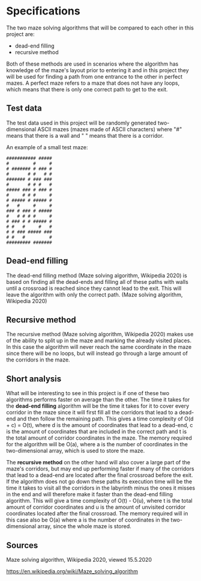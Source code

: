 # Specifications

The two maze solving algorithms that will be compared to each other in this project are:

* dead-end filling
* recursive method

Both of these methods are used in scenarios where the algorithm has knowledge of the maze's layout prior to entering it and in this project they will be used for finding a path from one entrance to the other in perfect mazes. A perfect maze refers to a maze that does not have any loops, which means that there is only one correct path to get to the exit.

## Test data
The test data used in this project will be randomly generated two-dimensional ASCII mazes (mazes made of ASCII characters) where "#" means that there is a wall and " " means that there is a corridor.

An example of a small test maze:
```
########### #####
#         #     #
# ####### # ### #
#       # #   # #
####### # ### ###
#       # # #   #
##### ### # ### #
#     # # #     #
# ##### # ##### #
#   #     #     #
### # ### # #####
#   # # # #     #
# ### # # ##### #
# #   #     #   #
# # ### ##### ###
# #   #         #
######### #######
```

## Dead-end filling
The dead-end filling method (Maze solving algorithm, Wikipedia 2020) is based on finding all the dead-ends and filling all of these paths with walls until a crossroad is reached since they cannot lead to the exit. This will leave the algorithm with only the correct path. (Maze solving algorithm, Wikipedia 2020)

## Recursive method
The recursive method (Maze solving algorithm, Wikipedia 2020) makes use of the ability to split up in the maze and marking the already visited places. In this case the algorithm will never reach the same coordinate in the maze since there will be no loops, but will instead go through a large amount of the corridors in the maze.

## Short analysis
What will be interesting to see in this project is if one of these two algorithms performs faster on average than the other. The time it takes for the **dead-end filling** algorithm will be the time it takes for it to cover every corridor in the maze since it will first fill all the corridors that lead to a dead-end and then follow the remaining path. This gives a time complexity of O(d + c) = O(t), where d is the amount of coordinates that lead to a dead-end, c is the amount of coordinates that are included in the correct path and t is the total amount of corridor coordinates in the maze. The memory required for the algorithm will be O(a), where a is the number of coordinates in the two-dimensional array, which is used to store the maze.

The **recursive method** on the other hand will also cover a large part of the maze's corridors, but may end up performing faster if many of the corridors that lead to a dead-end are located after the final crossroad before the exit. If the algorithm does not go down these paths its execution time will be the time it takes to visit all the corridors in the labyrinth minus the ones it misses in the end and will therefore make it faster than the dead-end filling algorithm. This will give a time complexity of O(t) - O(u), where t is the total amount of corridor coordinates and u is the amount of unvisited corridor coordinates located after the final crossroad. The memory required will in this case also be O(a) where a is the number of coordinates in the two-dimensional array, since the whole maze is stored.

## Sources
Maze solving algorithm, Wikipedia 2020, viewed 15.5.2020

https://en.wikipedia.org/wiki/Maze_solving_algorithm
